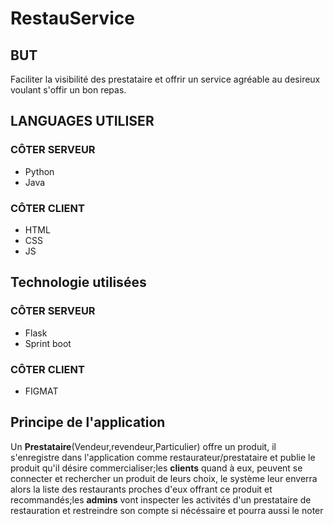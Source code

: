 # RestauService

## BUT

Faciliter la visibilité des prestataire et offrir un service agréable au desireux voulant s'offir un bon repas.

## LANGUAGES UTILISER

### CÔTER SERVEUR

- Python
- Java

### CÔTER CLIENT

- HTML
- CSS
- JS

## Technologie utilisées

### CÔTER SERVEUR

- Flask
- Sprint boot

### CÔTER CLIENT

- FIGMAT

## Principe de l'application

Un **Prestataire**(Vendeur,revendeur,Particulier) offre un produit, il s'enregistre dans l'application comme restaurateur/prestataire et publie le produit qu'il désire commercialiser;les **clients** quand à eux, peuvent se connecter et rechercher un produit de leurs choix, le système leur enverra alors la liste des restaurants proches d'eux offrant ce produit et recommandés;les **admins** vont inspecter les activités d'un prestataire de restauration et restreindre son compte si nécéssaire et pourra aussi le noter 
